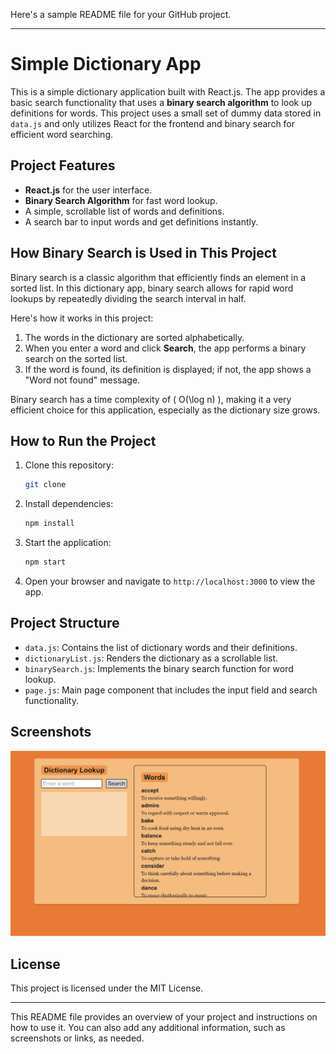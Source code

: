Here's a sample README file for your GitHub project.

---

# Simple Dictionary App

This is a simple dictionary application built with React.js. The app provides a basic search functionality that uses a **binary search algorithm** to look up definitions for words. This project uses a small set of dummy data stored in `data.js` and only utilizes React for the frontend and binary search for efficient word searching.

## Project Features

- **React.js** for the user interface.
- **Binary Search Algorithm** for fast word lookup.
- A simple, scrollable list of words and definitions.
- A search bar to input words and get definitions instantly.

## How Binary Search is Used in This Project

Binary search is a classic algorithm that efficiently finds an element in a sorted list. In this dictionary app, binary search allows for rapid word lookups by repeatedly dividing the search interval in half.

Here's how it works in this project:

1. The words in the dictionary are sorted alphabetically.
2. When you enter a word and click **Search**, the app performs a binary search on the sorted list.
3. If the word is found, its definition is displayed; if not, the app shows a "Word not found" message.

Binary search has a time complexity of \( O(\log n) \), making it a very efficient choice for this application, especially as the dictionary size grows.

## How to Run the Project

1. Clone this repository:
   ```bash
   git clone
   ```
2. Install dependencies:
   ```bash
   npm install
   ```
3. Start the application:
   ```bash
   npm start
   ```
4. Open your browser and navigate to `http://localhost:3000` to view the app.

## Project Structure

- `data.js`: Contains the list of dictionary words and their definitions.
- `dictionaryList.js`: Renders the dictionary as a scrollable list.
- `binarySearch.js`: Implements the binary search function for word lookup.
- `page.js`: Main page component that includes the input field and search functionality.

## Screenshots

![App Screenshot](./dictionary-binary-real/path-to-screenshot.png)

## License

This project is licensed under the MIT License.

---

This README file provides an overview of your project and instructions on how to use it. You can also add any additional information, such as screenshots or links, as needed.
